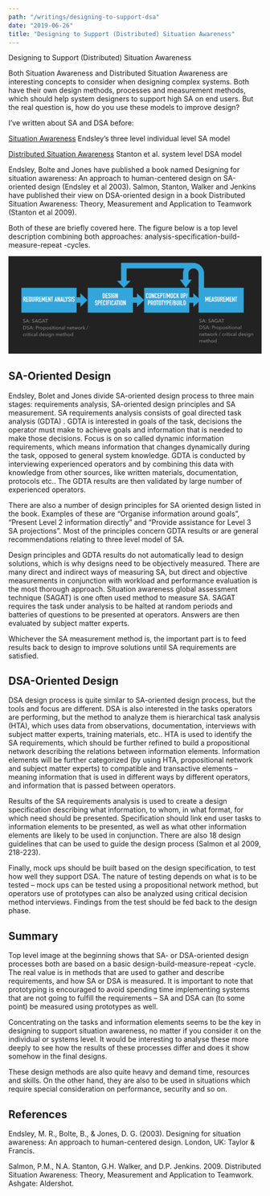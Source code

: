 ```yaml
---
path: "/writings/designing-to-support-dsa"
date: "2019-06-26"
title: "Designing to Support (Distributed) Situation Awareness"
---
```

Designing to Support (Distributed) Situation Awareness

Both Situation Awareness and Distributed Situation Awareness are interesting concepts to consider when designing complex systems. Both have their own design methods, processes and measurement methods, which should help system designers to support high SA on end users. But the real question is, how do you use these models to improve design?

I’ve written about SA and DSA before:

[Situation Awareness](../sa/situation-awareness.md)
Endsley’s three level individual level SA model

[Distributed Situation Awareness](../dsa/distributed-situation-awareness.md)
Stanton et al. system level DSA model

Endsley, Bolte and Jones have published a book named Designing for situation awareness: An approach to human-centered design on SA-oriented design (Endsley et al 2003). Salmon, Stanton, Walker and Jenkins have published their view on DSA-oriented design in a book Distributed Situation Awareness: Theory, Measurement and Application to Teamwork (Stanton et al 2009).

Both of these are briefly covered here. The figure below is a top level description combining both approaches: analysis-specification-build-measure-repeat -cycles.

![Top-level description combining results from SA-oriented design and DSA-oriented de-sign, derived from Endsley et al (2003) and Salmon et al (2009)](SA-and-DSA-design-processes-combined.png)

## SA-Oriented Design

Endsley, Bolet and Jones divide SA-oriented design process to three main stages: requirements analysis, SA-oriented design principles and SA measurement. SA requirements analysis consists of goal directed task analysis (GDTA) . GDTA is interested in goals of the task, decisions the operator must make to achieve goals and information that is needed to make those decisions. Focus is on so called dynamic information requirements, which means information that changes dynamically during the task, opposed to general system knowledge. GDTA is conducted by interviewing experienced operators and by combining this data with knowledge from other sources, like written materials, documentation, protocols etc.. The GDTA results are then validated by large number of experienced operators.

There are also a number of design principles for SA oriented design listed in the book. Examples of these are “Organise information around goals”, “Present Level 2 information directly” and “Provide assistance for Level 3 SA projections”. Most of the principles concern GDTA results or are general recommendations relating to three level model of SA.

Design principles and GDTA results do not automatically lead to design solutions, which is why designs need to be objectively measured. There are many direct and indirect ways of measuring SA, but direct and objective measurements in conjunction with workload and performance evaluation is the most thorough approach. Situation awareness global assessment technique (SAGAT) is one often used method to measure SA. SAGAT requires the task under analysis to be halted at random periods and batteries of questions to be presented at operators. Answers are then evaluated by subject matter experts.

Whichever the SA measurement method is, the important part is to feed results back to design to improve solutions until SA requirements are satisfied.

## DSA-Oriented Design

DSA design process is quite similar to SA-oriented design process, but the tools and focus are different. DSA is also interested in the tasks operators are performing, but the method to analyze them is hierarchical task analysis (HTA), which uses data from observations, documentation, interviews with subject matter experts, training materials, etc.. HTA is used to identify the SA requirements, which should be further refined to build a propositional network describing the relations between information elements. Information elements will be further categorized (by using HTA, propositional network and subject matter experts) to compatible and transactive elements – meaning information that is used in different ways by different operators, and information that is passed between operators.

Results of the SA requirements analysis is used to create a design specification describing what information, to whom, in what format, for which need should be presented. Specification should link end user tasks to information elements to be presented, as well as what other information elements are likely to be used in conjunction. There are also 18 design guidelines that can be used to guide the design process (Salmon et al 2009, 218-223).

Finally, mock ups should be built based on the design specification, to test how well they support DSA. The nature of testing depends on what is to be tested – mock ups can be tested using a propositional network method, but operators use of prototypes can also be analyzed using critical decision method interviews. Findings from the test should be fed back to the design phase.

## Summary

Top level image at the beginning shows that SA- or DSA-oriented design processes both are based on a basic design-build-measure-repeat -cycle. The real value is in methods that are used to gather and describe requirements, and how SA or DSA is measured. It is important to note that prototyping is encouraged to avoid spending time implementing systems that are not going to fulfill the requirements – SA and DSA can (to some point) be measured using prototypes as well.

Concentrating on the tasks and information elements seems to be the key in designing to support situation awareness, no matter if you consider it on the individual or systems level. It would be interesting to analyse these more deeply to see how the results of these processes differ and does it show somehow in the final designs.

These design methods are also quite heavy and demand time, resources and skills. On the other hand, they are also to be used in situations which require special consideration on performance, security and so on.

## References

Endsley, M. R., Bolte, B., & Jones, D. G. (2003). Designing for situation awareness: An approach to human-centered design. London, UK: Taylor & Francis.

Salmon, P.M., N.A. Stanton, G.H. Walker, and D.P. Jenkins. 2009. Distributed Situation Awareness: Theory, Measurement and Application to Teamwork. Ashgate: Aldershot.